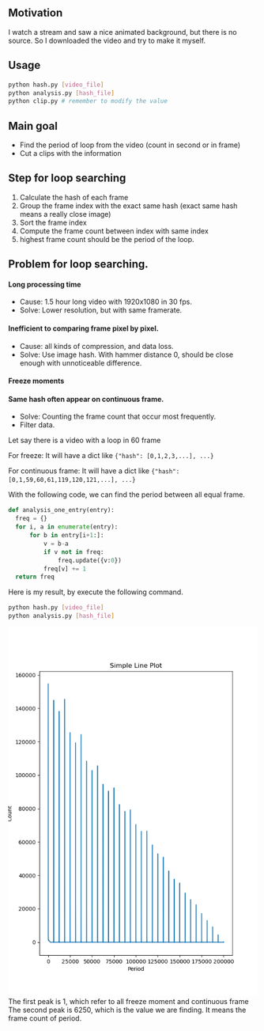## Motivation
I watch a stream and saw a nice animated background, but there is no source. So I downloaded the video and try to make it myself.

## Usage
``` bash
python hash.py [video_file]
python analysis.py [hash_file]
python clip.py # remember to modify the value
```

## Main goal
- Find the period of loop from the video (count in second or in frame)
- Cut a clips with the information

## Step for loop searching
1. Calculate the hash of each frame
2. Group the frame index with the exact same hash (exact same hash means a really close image)
3. Sort the frame index
4. Compute the frame count between index with same index
5. highest frame count should be the period of the loop.

## Problem for loop searching.
#### Long processing time
- Cause: 1.5 hour long video with 1920x1080 in 30 fps.
- Solve: Lower resolution, but with same framerate.
#### Inefficient to comparing frame pixel by pixel.
- Cause: all kinds of compression, and data loss.
- Solve: Use image hash. With hammer distance 0, should be close enough with unnoticeable difference.
#### Freeze moments
#### Same hash often appear on continuous frame.
- Solve: Counting the frame count that occur most frequently.
- Filter data.
  
Let say there is a video with a loop in 60 frame

For freeze:
It will have a dict like `{"hash": [0,1,2,3,...], ...}`

For continuous frame:
It will have a dict like `{"hash": [0,1,59,60,61,119,120,121,...], ...}`

With the following code, we can find the period between all equal frame.
``` python
def analysis_one_entry(entry):
  freq = {}
  for i, a in enumerate(entry):
      for b in entry[i+1:]:
          v = b-a
          if v not in freq:
              freq.update({v:0})
          freq[v] += 1
  return freq
```

Here is my result, by execute the following command.
``` bash
python hash.py [video_file]
python analysis.py [hash_file]
```
![](asset/plot.png)
The first peak is 1, which refer to all freeze moment and continuous frame
The second peak is 6250, which is the value we are finding. It means the frame count of period.